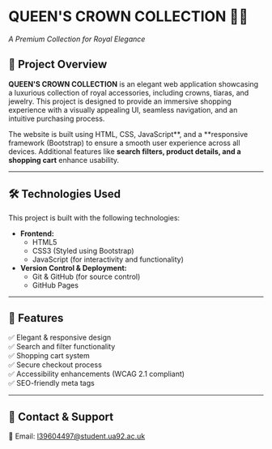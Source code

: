 # **QUEEN'S CROWN COLLECTION** 👑✨  
_A Premium Collection for Royal Elegance_  

## **📌 Project Overview**  
**QUEEN'S CROWN COLLECTION** is an elegant web application showcasing a luxurious collection of royal accessories, including crowns, tiaras, and jewelry. This project is designed to provide an immersive shopping experience with a visually appealing UI, seamless navigation, and an intuitive purchasing process.  

The website is built using HTML, CSS, JavaScript**, and a **responsive framework (Bootstrap) to ensure a smooth user experience across all devices. Additional features like **search filters, product details, and a shopping cart** enhance usability.  

---

## **🛠️ Technologies Used**  
This project is built with the following technologies:  

- **Frontend:**  
  - HTML5  
  - CSS3 (Styled using Bootstrap)  
  - JavaScript (for interactivity and functionality)  
- **Version Control & Deployment:**  
  - Git & GitHub (for source control)  
  - GitHub Pages 

---

## **🛒 Features**  
✅ Elegant & responsive design  
✅ Search and filter functionality  
✅ Shopping cart system  
✅ Secure checkout process  
✅ Accessibility enhancements (WCAG 2.1 compliant)  
✅ SEO-friendly meta tags  

---


## **💬 Contact & Support**   
📧 Email: l39604497@student.ua92.ac.uk
